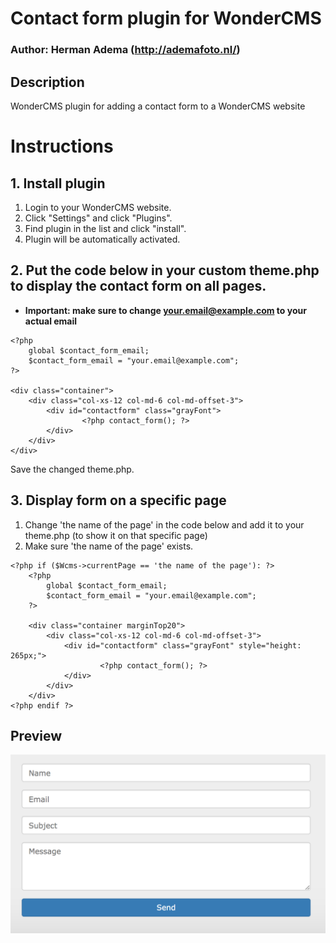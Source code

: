 # Contact form plugin for WonderCMS
### Author: Herman Adema (http://ademafoto.nl/)

## Description
WonderCMS plugin for adding a contact form to a WonderCMS website


# Instructions

## 1. Install plugin
1. Login to your WonderCMS website.
2. Click "Settings" and click "Plugins".
3. Find plugin in the list and click "install".
4. Plugin will be automatically activated.


## 2. Put the code below in your custom theme.php to display the contact form on all pages.
 - **Important: make sure to change your.email@example.com to your actual email**

```
<?php
	global $contact_form_email;
	$contact_form_email = "your.email@example.com";
?>

<div class="container">
	<div class="col-xs-12 col-md-6 col-md-offset-3">
		<div id="contactform" class="grayFont">
       		  	<?php contact_form(); ?>
		</div>
	</div>
</div>
```
Save the changed theme.php.

## 3. Display form on a specific page
1. Change 'the name of the page' in the code below and add it to your theme.php (to show it on that specific page)
2. Make sure 'the name of the page' exists.

```
<?php if ($Wcms->currentPage == 'the name of the page'): ?>
	<?php
		global $contact_form_email;
		$contact_form_email = "your.email@example.com";
	?>

	<div class="container marginTop20">
		<div class="col-xs-12 col-md-6 col-md-offset-3">
			<div id="contactform" class="grayFont" style="height: 265px;">
         		  	<?php contact_form(); ?>
			</div>
		</div>
	</div>
<?php endif ?>
```


## Preview
![Plugin preview](/preview.jpg)

